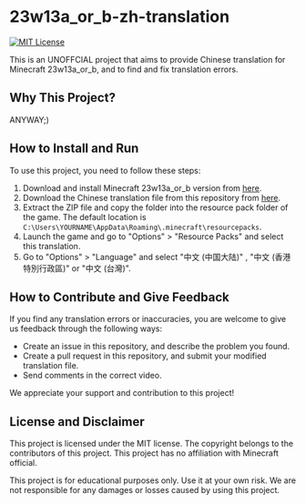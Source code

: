 # 23w13a_or_b-zh-translation
[![MIT License](https://img.shields.io/badge/license-MIT-blue.svg)](https://opensource.org/licenses/MIT)

This is an UNOFFCIAL project that aims to provide Chinese translation for Minecraft 23w13a_or_b, and to find and fix translation errors.


## Why This Project?

ANYWAY;)

## How to Install and Run

To use this project, you need to follow these steps:

1. Download and install Minecraft 23w13a_or_b version from [here](https://www.minecraft.net/en-us/article/minecraft-snapshot-23w13a).
2. Download the Chinese translation file from this repository from [here](https://github.com/Fanconma/23w13a_or_b-zh-translation/releases/).
3. Extract the ZIP file and copy the folder into the resource pack folder of the game. The default location is `C:\Users\YOURNAME\AppData\Roaming\.minecraft\resourcepacks`.
4. Launch the game and go to "Options" > "Resource Packs" and select this translation.
5. Go to "Options" > "Language" and select "中文 (中国大陆)" , "中文 (香港特別行政區)" or "中文 (台灣)".

## How to Contribute and Give Feedback

If you find any translation errors or inaccuracies, you are welcome to give us feedback through the following ways:

- Create an issue in this repository, and describe the problem you found.
- Create a pull request in this repository, and submit your modified translation file.
- Send comments in the correct video.

We appreciate your support and contribution to this project!

## License and Disclaimer

This project is licensed under the MIT license. The copyright belongs to the contributors of this project. This project has no affiliation with Minecraft official.

This project is for educational purposes only. Use it at your own risk. We are not responsible for any damages or losses caused by using this project.
